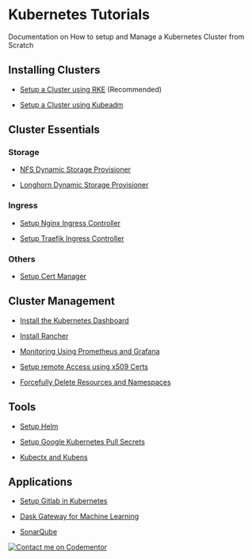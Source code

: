 # Kubernetes Tutorials
Documentation on How to setup and Manage a Kubernetes Cluster from Scratch

## Installing Clusters
- [Setup a Cluster using RKE](rke.md) (Recommended)

- [Setup a Cluster using Kubeadm](installation.md)

## Cluster Essentials

### Storage

- [NFS Dynamic Storage Provisioner](storage/nfs-storage/Readme.md)

- [Longhorn Dynamic Storage Provisioner](storage/longhorn/Readme.md)

### Ingress
- [Setup Nginx Ingress Controller](ingress/nginx.md)

- [Setup Traefik Ingress Controller](ingress/traefik.md)

### Others

- [Setup Cert Manager](cert-manager/Readme.md)

## Cluster Management

- [Install the Kubernetes Dashboard](dashboard/Readme.md)

- [Install Rancher](rancher.md)

- [Monitoring Using Prometheus and Grafana](monitoring/Readme.md)

- [Setup remote Access using x509 Certs](user-access.md)

- [Forcefully Delete Resources and Namespaces](force-delete.md)

## Tools

- [Setup Helm](helm.md)

- [Setup Google Kubernetes Pull Secrets](google-secrets.md)

- [Kubectx and Kubens](kubectx.md)

## Applications

- [Setup Gitlab in Kubernetes](gitlab.md)

- [Dask Gateway for Machine Learning](dask-gateway/Readme.md)

- [SonarQube](sonarqube/Readme.md)


[![Contact me on Codementor](https://www.codementor.io/m-badges/odytrice/find-me-on-cm-b.svg)](https://www.codementor.io/@odytrice?refer=badge)
